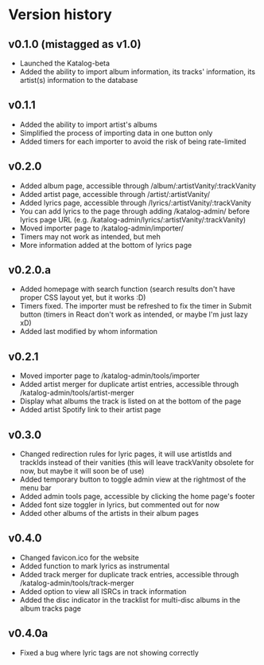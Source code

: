 # Version history

## v0.1.0 (mistagged as v1.0)

- Launched the Katalog-beta
- Added the ability to import album information, its tracks' information, its artist(s) information to the database

## v0.1.1

- Added the ability to import artist's albums
- Simplified the process of importing data in one button only
- Added timers for each importer to avoid the risk of being rate-limited

## v0.2.0

- Added album page, accessible through /album/:artistVanity/:trackVanity
- Added artist page, accessible through /artist/:artistVanity/
- Added lyrics page, accessible through /lyrics/:artistVanity/:trackVanity
- You can add lyrics to the page through adding /katalog-admin/ before lyrics page URL (e.g. /katalog-admin/lyrics/:artistVanity/:trackVanity)
- Moved importer page to /katalog-admin/importer/
- Timers may not work as intended, but meh
- More information added at the bottom of lyrics page

## v0.2.0.a

- Added homepage with search function (search results don't have proper CSS layout yet, but it works :D)
- Timers fixed. The importer must be refreshed to fix the timer in Submit button (timers in React don't work as intended, or maybe I'm just lazy xD)
- Added last modified by whom information

## v0.2.1

- Moved importer page to /katalog-admin/tools/importer
- Added artist merger for duplicate artist entries, accessible through /katalog-admin/tools/artist-merger
- Display what albums the track is listed on at the bottom of the page
- Added artist Spotify link to their artist page

## v0.3.0

- Changed redirection rules for lyric pages, it will use artistIds and trackIds instead of their vanities (this will leave trackVanity obsolete for now, but maybe it will soon be of use)
- Added temporary button to toggle admin view at the rightmost of the menu bar
- Added admin tools page, accessible by clicking the home page's footer
- Added font size toggler in lyrics, but commented out for now
- Added other albums of the artists in their album pages

## v0.4.0

- Changed favicon.ico for the website
- Added function to mark lyrics as instrumental
- Added track merger for duplicate track entries, accessible through /katalog-admin/tools/track-merger
- Added option to view all ISRCs in track information
- Added the disc indicator in the tracklist for multi-disc albums in the album tracks page

## v0.4.0a

- Fixed a bug where lyric tags are not showing correctly